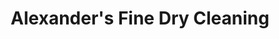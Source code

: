 ---
title: "Alexander's Fine Dry Cleaning"
url: /liverpool/alexanders-fine-dry-cleaning/
shop: laundry
---